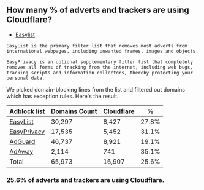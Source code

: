 ## How many % of adverts and trackers are using Cloudflare?


- [Easylist](https://web.archive.org/web/20210516110248/https://easylist.to/)
```
EasyList is the primary filter list that removes most adverts from international webpages, including unwanted frames, images and objects.

EasyPrivacy is an optional supplementary filter list that completely removes all forms of tracking from the internet, including web bugs, tracking scripts and information collectors, thereby protecting your personal data.
```


We picked domain-blocking lines from the list and filtered out domains which has exception rules.
Here's the result.


| Adblock list | Domains Count | Cloudflare | % |
| --- | --- | --- | --- |
| [EasyList](https://easylist.to/easylist/easylist.txt) | 30,297 | 8,427 | 27.8% |
| [EasyPrivacy](https://easylist.to/easylist/easyprivacy.txt) | 17,535 | 5,452 | 31.1% |
| [AdGuard](https://adguardteam.github.io/AdGuardSDNSFilter/Filters/filter.txt) | 46,737 | 8,921 | 19.1% |
| [AdAway](https://raw.githubusercontent.com/AdAway/adaway.github.io/master/hosts.txt) | 2,114 | 741 | 35.1% |
| Total | 65,973 | 16,907 | 25.6% |


### 25.6% of adverts and trackers are using Cloudflare.
